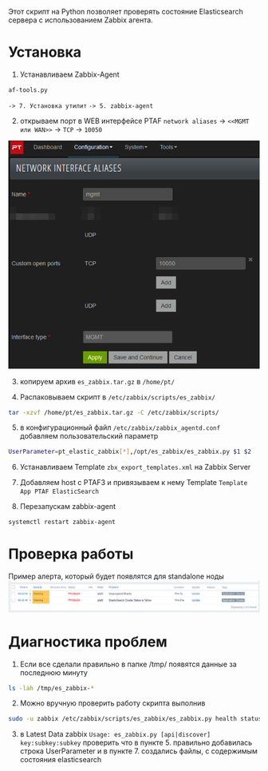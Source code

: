 Этот скрипт на Python позволяет проверять состояние Elasticsearch сервера с использованием Zabbix агента.

# Установка

1. Устанавливаем Zabbix-Agent
```bash
af-tools.py 
```
`-> 7. Установка утилит`
`-> 5. zabbix-agent`

2. открываем порт в WEB интерфейсе PTAF `network aliases` -> `<<MGMT или WAN>>` -> `TCP` -> `10050`
<img src="/.images/2024-06-18_09-07-48.png" alt="Описание изображения">


3. копируем архив `es_zabbix.tar.gz` в `/home/pt/`

4. Распаковываем скрипт в `/etc/zabbix/scripts/es_zabbix/`

```bash
tar -xzvf /home/pt/es_zabbix.tar.gz -C /etc/zabbix/scripts/
```

5. в конфигурационный файл `/etc/zabbix/zabbix_agentd.conf` добавляем пользовательский параметр

```bash
UserParameter=pt_elastic_zabbix[*],/opt/es_zabbix/es_zabbix.py $1 $2
```

6. Устанавливаем Template `zbx_export_templates.xml` на Zabbix Server

7. Добавляем host с PTAF3 и привязываем к нему Template `Template App PTAF ElasticSearch`

8. Перезапускам zabbix-agent

```bash
systemctl restart zabbix-agent
```

# Проверка работы
Пример алерта, который будет появлятся для standalone ноды
<img src="/.images/2024-06-18_08-54-32.png" alt="Описание изображения">



# Диагностика проблем
1. Если все сделали правильно в папке /tmp/ появятся данные за последнюю минуту
```bash
ls -lah /tmp/es_zabbix-*
```

2. Можно вручную проверить работу скрипта выполнив 

```bash
sudo -u zabbix /etc/zabbix/scripts/es_zabbix/es_zabbix.py health status`
```

3. в Latest Data zabbix
`Usage: es_zabbix.py [api|discover] key:subkey:subkey`
проверить что в пункте 5. правильно добавилась строка UserParameter
и в пункте 7. создались файлы, с содержимым состояния elasticsearch
